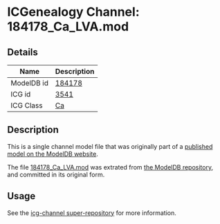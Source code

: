# ICGenealogy Channel: 184178\_Ca\_LVA.mod

## Details

Name | Description
---- | -----------
ModelDB id | [184178](http://senselab.med.yale.edu/ModelDB/ShowModel.cshtml?model=184178)
ICG id | [3541](http://icg.neurotheory.ox.ac.uk/channels/3/3541)
ICG Class | [Ca](http://icg.neurotheory.ox.ac.uk/channels/3)

## Description

This is a single channel model file that was originally part of a [published model on the ModelDB website](http://senselab.med.yale.edu/mModelDB/ShowModel.cshtml?model=184178).

The file [184178\_Ca\_LVA.mod](184178_Ca_LVA.mod) was extrated from [the ModelDB repository](http://senselab.med.yale.edu/ModelDB/ShowModel.cshtml?model=184178), and committed in its original form.

## Usage

See the [icg-channel super-repository](https://github.com/icgenealogy/icg-channels) for more information.